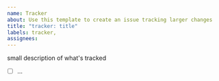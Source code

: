 ```yaml
---
name: Tracker
about: Use this template to create an issue tracking larger changes
title: "tracker: title"
labels: tracker,
assignees:
---
```


small description of what's tracked

- [ ] ...